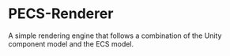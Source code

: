 # PECS-Renderer
A simple rendering engine that follows a combination of the Unity component model and the ECS model.

